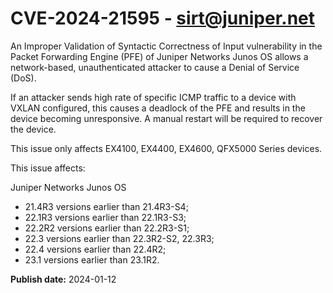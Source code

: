 # CVE-2024-21595 - sirt@juniper.net


An Improper Validation of Syntactic Correctness of Input vulnerability in the Packet Forwarding Engine (PFE) of Juniper Networks Junos OS allows a network-based, unauthenticated attacker to cause a Denial of Service (DoS).

If an attacker sends high rate of specific ICMP traffic to a device with VXLAN configured, this causes a deadlock of the PFE and results in the device becoming unresponsive. A manual restart will be required to recover the device.

This issue only affects EX4100, EX4400, EX4600, QFX5000 Series devices.

This issue affects:

Juniper Networks Junos OS



  *  21.4R3 versions earlier than 21.4R3-S4;
  *  22.1R3 versions earlier than 22.1R3-S3;
  *  22.2R2 versions earlier than 22.2R3-S1;
  *  22.3 versions earlier than 22.3R2-S2, 22.3R3;
  *  22.4 versions earlier than 22.4R2;
  *  23.1 versions earlier than 23.1R2.








**Publish date:** 2024-01-12
